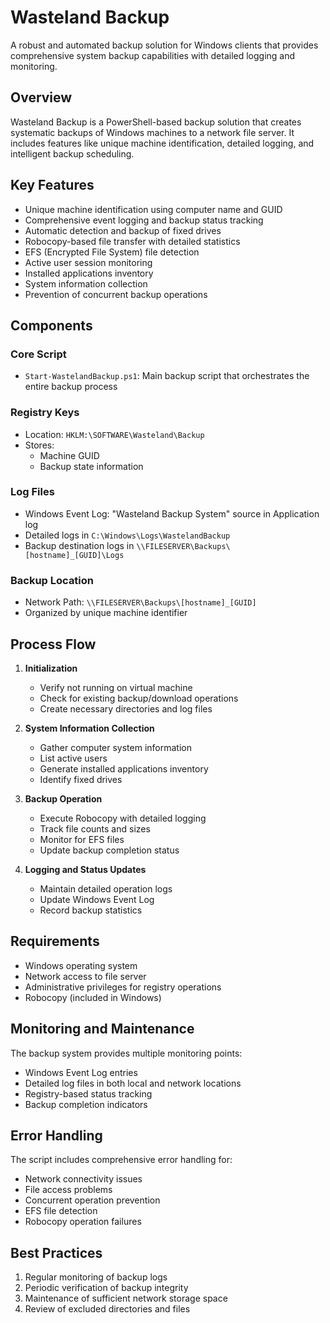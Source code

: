 # Wasteland Backup

A robust and automated backup solution for Windows clients that provides comprehensive system backup capabilities with detailed logging and monitoring.

## Overview

Wasteland Backup is a PowerShell-based backup solution that creates systematic backups of Windows machines to a network file server. It includes features like unique machine identification, detailed logging, and intelligent backup scheduling.

## Key Features

- Unique machine identification using computer name and GUID
- Comprehensive event logging and backup status tracking
- Automatic detection and backup of fixed drives
- Robocopy-based file transfer with detailed statistics
- EFS (Encrypted File System) file detection
- Active user session monitoring
- Installed applications inventory
- System information collection
- Prevention of concurrent backup operations

## Components

### Core Script
- `Start-WastelandBackup.ps1`: Main backup script that orchestrates the entire backup process

### Registry Keys
- Location: `HKLM:\SOFTWARE\Wasteland\Backup`
- Stores: 
  - Machine GUID
  - Backup state information

### Log Files
- Windows Event Log: "Wasteland Backup System" source in Application log
- Detailed logs in `C:\Windows\Logs\WastelandBackup`
- Backup destination logs in `\\FILESERVER\Backups\[hostname]_[GUID]\Logs`

### Backup Location
- Network Path: `\\FILESERVER\Backups\[hostname]_[GUID]`
- Organized by unique machine identifier

## Process Flow

1. **Initialization**
   - Verify not running on virtual machine
   - Check for existing backup/download operations
   - Create necessary directories and log files

2. **System Information Collection**
   - Gather computer system information
   - List active users
   - Generate installed applications inventory
   - Identify fixed drives

3. **Backup Operation**
   - Execute Robocopy with detailed logging
   - Track file counts and sizes
   - Monitor for EFS files
   - Update backup completion status

4. **Logging and Status Updates**
   - Maintain detailed operation logs
   - Update Windows Event Log
   - Record backup statistics

## Requirements

- Windows operating system
- Network access to file server
- Administrative privileges for registry operations
- Robocopy (included in Windows)

## Monitoring and Maintenance

The backup system provides multiple monitoring points:
- Windows Event Log entries
- Detailed log files in both local and network locations
- Registry-based status tracking
- Backup completion indicators

## Error Handling

The script includes comprehensive error handling for:
- Network connectivity issues
- File access problems
- Concurrent operation prevention
- EFS file detection
- Robocopy operation failures

## Best Practices

1. Regular monitoring of backup logs
2. Periodic verification of backup integrity
3. Maintenance of sufficient network storage space
4. Review of excluded directories and files
